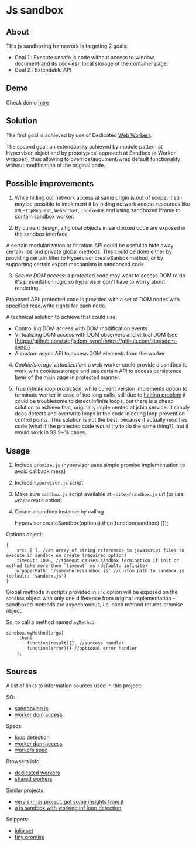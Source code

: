 Js sandbox
==========

About
-----

This js sandboxing framework is targeting 2 goals:

* Goal 1 : Execute unsafe js code without access to window, document(and its cookies), local storage of the container page.
* Goal 2 : Extendable API

Demo
----

Check demo [here](http://stq.github.io/js-sandbox)

Solution
--------

The first goal is achieved by use of Dedicated [Web Workers](http://www.w3.org/TR/workers/).

The second goal: an extendability achieved by module pattern at Hypervisor object and by prototypical approach at Sandbox (a Worker wrapper),
thus allowing to override/augument/wrap default functionality without modification of the original code.

Possible improvements
-------------------

1) While hiding out network access at same origin is out of scope, it still may be possible to implement it by hiding
network access resources like `XMLHttpRequest`, `WebSocket`, `indexedDB` and using sandboxed iframe to contain sandbox worker.

2) By current design, all global objects in sandboxed code are exposed in the sandbox interface.

A certain modularization or filtration API could be useful to hide away certain libs and private global methods. This could be
done either by providing certain filter to Hypervisor.createSanbox method, or by supporting certain export mechanism in sandboxed code.

3) *Secure DOM access*: a protected code may want to access DOM to do it's presentation logic so hypervisor don't have to worry about rendering.

Proposed API: protected code is provided with a set of DOM nodes with specified read/write rights for each node.

A technical solution to achieve that could use:
* Controlling DOM access with DOM modification events
* Virtualizing DOM access with DOM observers and virtual DOM (see [https://github.com/stq/jsdom-sync](https://github.com/stq/jsdom-sync))
* A custom async API to access DOM elements from the worker

4) *Cookie/storage virtualization*: a web worker could provide a sandbox to work with cookies/storage and use certain API to access
persistence layer of the main page in protected manner.

5) *True infinite loop protection*: while current version implements option to terminate worker in case of too long calls,
still due to [halting problem](http://en.wikipedia.org/wiki/Halting_problem) it could be troublesome to
detect infinite loops, but there is a cheap solution to achieve that, originally implemented at jsbin service. It simply does
detects and overwrite loops in the code injecting loop prevention control points. This solution is not the best, because it actually
modifies code (what if the protected code would try to do the same thing?), but it would work in 99.9~% cases.

Usage
-----

1. Include `promise.js` (hypervisor uses simple promise implementation to avoid callback mess)
2. Include `hypervisor.js` script
3. Make sure `sandbox.js` script available at `<site>/sandbox.js` url (or use `wrapperPath` option)
4. Create a sandbox instance by calling

    Hypervisor.createSandbox(options).then(function(sandbox) {});

Options object:

    {
        src: [ ], //an array of string references to javascript files to execute in sandbox on create (required option)
        timeout: 1000, //timeout causes sandbox termination if init or method take more then `timeout` ms (default: infinite)
        wrapperPath: '/somewhere/sandbox.js' //custom path to sandbox.js (default: 'sandbox.js')
    }

Global methods in scripts provided in `src` option will be exposed on the `sandbox` object with only one difference from
original implementation - sandboxed methods are asynchronous, i.e. each method returns promise object.

So, to call a method named `myMethod`:

    sandbox.myMethod(args)
        .then(
            function(result){}, //success handler
            function(error){} //optional error handler
        );


Sources
-------

A list of links to information sources used in this project:

SO:

* [sandboxing js](http://stackoverflow.com/questions/195149/is-it-possible-to-sandbox-javascript-running-in-the-browser)
* [worker dom access](http://stackoverflow.com/questions/18056922/is-there-a-way-to-create-out-of-dom-elements-in-web-worker)

Specs:

* [loop detection](http://en.wikipedia.org/wiki/Halting_problem)
* [worker dom access](http://w3-org.9356.n7.nabble.com/Limited-DOM-in-Web-Workers-td44284.html)
* [workers spec](http://www.w3.org/TR/workers/)

Browsers info:

* [dedicated workers](http://caniuse.com/#feat=webworkers)
* [shared workers](http://caniuse.com/#feat=sharedworkers)

Similar projects:

* [very similar project, got some insights from it](https://github.com/eligrey/jsandbox)
* [a js sandbox with working inf loop detection](http://jsbin.com/)

Snippets:
* [julia set](http://stackoverflow.com/questions/19671543/js-canvas-implementation-of-julia-set)
* [tiny promise](https://gist.github.com/briancavalier/814313)